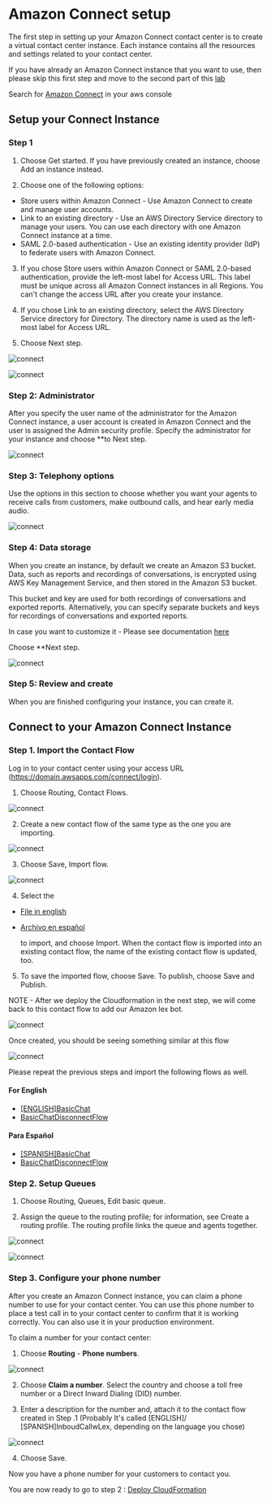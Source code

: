 # Amazon Connect setup

The first step in setting up your Amazon Connect contact center is to create a virtual contact center instance. Each instance contains all the resources and settings related to your contact center.

If you have already an Amazon Connect instance that you want to use, then please skip this first step and move to the second part of this [lab](https://github.com/andres-lindo/aws-multichannel-customer-engagement/blob/master/labs/01_AmazonConnect/README.md#connect-to-your-amazon-connect-instance)

Search for [Amazon Connect](https://console.aws.amazon.com/connect) in your aws console 

## Setup your Connect Instance

### Step 1

1. Choose Get started. If you have previously created an instance, choose Add an instance instead.

2. Choose one of the following options:
- Store users within Amazon Connect - Use Amazon Connect to create and manage user accounts.
- Link to an existing directory - Use an AWS Directory Service directory to manage your users. You can use each directory with one Amazon Connect instance at a time.
- SAML 2.0-based authentication - Use an existing identity provider (IdP) to federate users with Amazon Connect.

3. If you chose Store users within Amazon Connect or SAML 2.0-based authentication, provide the left-most label for Access URL. This label must be unique across all Amazon Connect instances in all Regions. You can't change the access URL after you create your instance.

4. If you chose Link to an existing directory, select the AWS Directory Service directory for Directory. The directory name is used as the left-most label for Access URL.

5. Choose Next step.


![connect](./images/image%20(3).png)

![connect](./images/image%20(4).png)

### Step 2: Administrator

After you specify the user name of the administrator for the Amazon Connect instance, a user account is created in Amazon Connect and the user is assigned the Admin security profile. Specify the administrator for your instance and choose **to Next step.


![connect](./images/image%20(5).png)

### Step 3: Telephony options

Use the options in this section to choose whether you want your agents to receive calls from customers, make outbound calls, and hear early media audio.

![connect](./images/image%20(6).png)

### Step 4: Data storage

When you create an instance, by default we create an Amazon S3 bucket. Data, such as reports and recordings of conversations, is encrypted using AWS Key Management Service, and then stored in the Amazon S3 bucket.

This bucket and key are used for both recordings of conversations and exported reports. Alternatively, you can specify separate buckets and keys for recordings of conversations and exported reports.

In case you want to customize it - Please see documentation [here](https://docs.aws.amazon.com/connect/latest/adminguide/amazon-connect-instances.html)

Choose **Next step.

![connect](./images/image%20(7).png)

### Step 5: Review and create
When you are finished configuring your instance, you can create it.


## Connect to your Amazon Connect Instance


### Step 1. Import the Contact Flow

Log in to your contact center using your access URL (https://domain.awsapps.com/connect/login).

1. Choose Routing, Contact Flows.

![connect](./images/image%20(11).png)

2. Create a new contact flow of the same type as the one you are importing.

![connect](./images/image%20(12).png)

3. Choose Save, Import flow.

![connect](./images/image%20(13).png)

4. Select the 

- [File in english](../01_Connect/files/[ENGLISH]InboudCallwLex) 

- [Archivo en español](../01_Connect/files/[ENGLISH]InboudCallwLex) 

   to import, and choose Import. When the contact flow is imported into an existing contact flow, the name of the existing contact flow is updated, too.

5. To save the imported flow, choose Save. To publish, choose Save and Publish.

NOTE - After we deploy the Cloudformation in the next step, we will come back to this contact flow to add our Amazon lex bot.


 
![connect](./images/image%20(14).png)

Once created, you should be seeing something similar at this flow


![connect](./images/image%20(16).png)


Please repeat the previous steps and import the following flows as well.

#### For English

- [[ENGLISH]BasicChat](../01_Connect/files/[ENGLISH]BasicChat)
- [BasicChatDisconnectFlow](../01_Connect/files/BasicChatDisconnectFlow)

#### Para Español

- [[SPANISH]BasicChat](../01_Connect/files/[SPANISH]BasicChat)
- [BasicChatDisconnectFlow](../01_Connect/files/BasicChatDisconnectFlow)

### Step 2. Setup Queues

1. Choose Routing, Queues, Edit basic  queue.

2. Assign the queue to the routing profile; for information, see Create a routing profile. The routing profile links the queue and agents together.

![connect](./images/image%20(17).png)

![connect](./images/image%20(18).png)

### Step 3. Configure your phone number

After you create an Amazon Connect instance, you can claim a phone number to use for your contact center. You can use this phone number to place a test call in to your contact center to confirm that it is working correctly. You can also use it in your production environment.

To claim a number for your contact center:

1. Choose **Routing** - **Phone numbers**.

![connect](./images/image%20(39)2.png)

2. Choose **Claim a number**. Select the country and choose a toll free number or a Direct Inward Dialing (DID) number.

3. Enter a description for the number and, attach it to the contact flow created in Step .1 (Probably It's called [ENGLISH]/ [SPANISH]InboudCallwLex, depending on the language you chose)

![connect](./images/image%20(44)2.png)

4. Choose Save.

Now you have a phone number for your customers to contact you.

You are now ready to go to step 2 : [Deploy CloudFormation](./02_CloudFormation/README.md)
